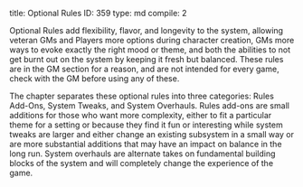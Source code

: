 title:          Optional Rules
ID:             359
type:           md
compile:        2


Optional Rules add flexibility, flavor, and longevity to the system, allowing veteran GMs and Players more options during character creation, GMs more ways to evoke exactly the right mood or theme, and both the abilities to not get burnt out on the system by keeping it fresh but balanced. These rules are in the GM section for a reason, and are not intended for every game, check with the GM before using any of these.

The chapter separates these optional rules into three categories: Rules Add-Ons, System Tweaks, and System Overhauls. Rules add-ons are small additions for those who want more complexity, either to fit a particular theme for a setting or because they find it fun or interesting while system tweaks are larger and either change an existing subsystem in a small way or are more substantial additions that may have an impact on balance in the long run. System overhauls are alternate takes on fundamental building blocks of the system and will completely change the experience of the game.

